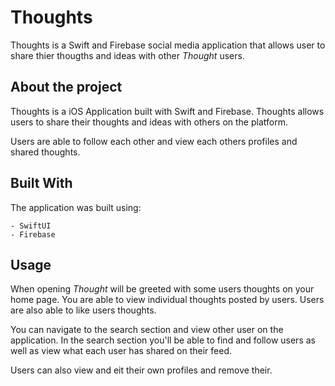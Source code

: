 
# Thoughts

Thoughts is a Swift and Firebase social media application that allows user to share thier thougths and ideas with other *Thought* users.  

## About the project

Thoughts is a iOS Application built with Swift and Firebase. Thoughts allows users to share their thoughts and ideas with others on the platform. 

Users are able to follow each other and view each others profiles and shared thoughts.

## Built With

The application was built using:

    - SwiftUI
    - Firebase
    
 ## Usage

When opening *Thought* will be greeted with some users thoughts on your home page. You are able to view individual thoughts posted by users. Users are also able to like users thoughts.

You can navigate to the search section and view other user on the application. In the search section you'll be able to find and follow users as well as view what each user has shared on their feed.

Users can also view and eit their own profiles and remove their.
